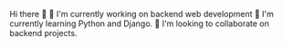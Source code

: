 
Hi there 👋
🔭 I'm currently working on backend web development
🌱 I'm currently learning Python and Django.
👯 I'm looking to collaborate on backend projects.
